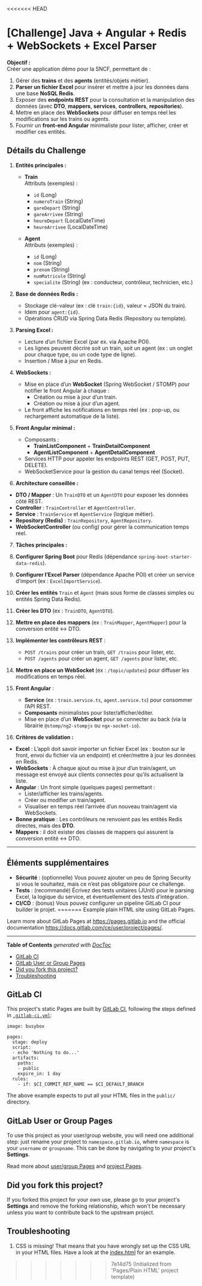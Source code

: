<<<<<<< HEAD
# [Challenge] Java + Angular + Redis + WebSockets + Excel Parser

**Objectif :**  
Créer une application démo pour la SNCF, permettant de :
1. Gérer des **trains** et des **agents** (entités/objets métier).
2. **Parser un fichier Excel** pour insérer et mettre à jour les données dans une base **NoSQL Redis**.
3. Exposer des **endpoints REST** pour la consultation et la manipulation des données (avec **DTO**, **mappers**, **services**, **controllers**, **repositories**).
4. Mettre en place des **WebSockets** pour diffuser en temps réel les modifications sur les trains ou agents.
5. Fournir un **front-end Angular** minimaliste pour lister, afficher, créer et modifier ces entités.

## Détails du Challenge

1. **Entités principales :**
   - **Train**  
     Attributs (exemples) :  
       - `id` (Long)  
       - `numeroTrain` (String)  
       - `gareDepart` (String)  
       - `gareArrivee` (String)  
       - `heureDepart` (LocalDateTime)  
       - `heureArrivee` (LocalDateTime)  

   - **Agent**  
     Attributs (exemples) :  
       - `id` (Long)  
       - `nom` (String)  
       - `prenom` (String)  
       - `numMatricule` (String)  
       - `specialite` (String) (ex : conducteur, contrôleur, technicien, etc.)

2. **Base de données Redis :**  
   - Stockage clé-valeur (ex : clé `train:{id}`, valeur = JSON du train).
   - Idem pour `agent:{id}`.
   - Opérations CRUD via Spring Data Redis (Repository ou template).

3. **Parsing Excel :**  
   - Lecture d’un fichier Excel (par ex. via Apache POI).
   - Les lignes peuvent décrire soit un train, soit un agent (ex : un onglet pour chaque type, ou un code type de ligne).
   - Insertion / Mise à jour en Redis.

4. **WebSockets :**  
   - Mise en place d’un **WebSocket** (Spring WebSocket / STOMP) pour notifier le front Angular à chaque :
     - Création ou mise à jour d’un train.
     - Création ou mise à jour d’un agent.
   - Le front affiche les notifications en temps réel (ex : pop-up, ou rechargement automatique de la liste).

5. **Front Angular minimal :**  
   - Composants :  
     - **TrainListComponent** + **TrainDetailComponent**  
     - **AgentListComponent** + **AgentDetailComponent**  
   - Services HTTP pour appeler les endpoints REST (GET, POST, PUT, DELETE).  
   - WebSocketService pour la gestion du canal temps réel (Socket).

6. **Architecture conseillée :**


- **DTO / Mapper** : Un `TrainDTO` et un `AgentDTO` pour exposer les données côté REST.
- **Controller** : `TrainController` et `AgentController`.
- **Service** : `TrainService` et `AgentService` (logique métier).
- **Repository (Redis)** : `TrainRepository`, `AgentRepository`.
- **WebSocketController** (ou config) pour gérer la communication temps réel.

7. **Tâches principales :**
1. **Configurer Spring Boot** pour Redis (dépendance `spring-boot-starter-data-redis`).
2. **Configurer l’Excel Parser** (dépendance Apache POI) et créer un service d’import (ex : `ExcelImportService`).
3. **Créer les entités** `Train` et `Agent` (mais sous forme de classes simples ou entités Spring Data Redis).
4. **Créer les DTO** (ex : `TrainDTO`, `AgentDTO`).
5. **Mettre en place des mappers** (ex : `TrainMapper`, `AgentMapper`) pour la conversion entité <-> DTO.
6. **Implémenter les contrôleurs REST** :
   - `POST /trains` pour créer un train, `GET /trains` pour lister, etc.
   - `POST /agents` pour créer un agent, `GET /agents` pour lister, etc.
7. **Mettre en place un WebSocket** (ex : `/topic/updates`) pour diffuser les modifications en temps réel.
8. **Front Angular** :
   - **Service** (ex : `train.service.ts`, `agent.service.ts`) pour consommer l’API REST.
   - **Composants** minimalistes pour lister/afficher/éditer.
   - Mise en place d’un **WebSocket** pour se connecter au back (via la librairie `@stomp/ng2-stompjs` ou `ngx-socket-io`).

8. **Critères de validation :**
- **Excel** : L’appli doit savoir importer un fichier Excel (ex : bouton sur le front, envoi du fichier via un endpoint) et créer/mettre à jour les données en Redis.
- **WebSockets** : À chaque ajout ou mise à jour d’un train/agent, un message est envoyé aux clients connectés pour qu’ils actualisent la liste.
- **Angular** : Un front simple (quelques pages) permettant :
  - Lister/afficher les trains/agents.
  - Créer ou modifier un train/agent.
  - Visualiser en temps réel l’arrivée d’un nouveau train/agent via WebSockets.
- **Bonne pratique** : Les contrôleurs ne renvoient pas les entités Redis directes, mais des **DTO**.  
- **Mappers** : il doit exister des classes de mappers qui assurent la conversion entité <-> DTO.

---

## Éléments supplémentaires

- **Sécurité** : (optionnelle) Vous pouvez ajouter un peu de Spring Security si vous le souhaitez, mais ce n’est pas obligatoire pour ce challenge.
- **Tests** : (recommandé) Écrivez des tests unitaires (JUnit) pour le parsing Excel, la logique du service, et éventuellement des tests d’intégration.
- **CI/CD** : (bonus) Vous pouvez configurer un pipeline GitLab CI pour builder le projet.
=======
Example plain HTML site using GitLab Pages.

Learn more about GitLab Pages at https://pages.gitlab.io and the official
documentation https://docs.gitlab.com/ce/user/project/pages/.

---

<!-- START doctoc generated TOC please keep comment here to allow auto update -->
<!-- DON'T EDIT THIS SECTION, INSTEAD RE-RUN doctoc TO UPDATE -->
**Table of Contents**  *generated with [DocToc](https://github.com/thlorenz/doctoc)*

- [GitLab CI](#gitlab-ci)
- [GitLab User or Group Pages](#gitlab-user-or-group-pages)
- [Did you fork this project?](#did-you-fork-this-project)
- [Troubleshooting](#troubleshooting)

<!-- END doctoc generated TOC please keep comment here to allow auto update -->

## GitLab CI

This project's static Pages are built by [GitLab CI][ci], following the steps
defined in [`.gitlab-ci.yml`](.gitlab-ci.yml):

```
image: busybox

pages:
  stage: deploy
  script:
  - echo 'Nothing to do...'
  artifacts:
    paths:
    - public
    expire_in: 1 day
  rules:
    - if: $CI_COMMIT_REF_NAME == $CI_DEFAULT_BRANCH
```

The above example expects to put all your HTML files in the `public/` directory.

## GitLab User or Group Pages

To use this project as your user/group website, you will need one additional
step: just rename your project to `namespace.gitlab.io`, where `namespace` is
your `username` or `groupname`. This can be done by navigating to your
project's **Settings**.

Read more about [user/group Pages][userpages] and [project Pages][projpages].

## Did you fork this project?

If you forked this project for your own use, please go to your project's
**Settings** and remove the forking relationship, which won't be necessary
unless you want to contribute back to the upstream project.

## Troubleshooting

1. CSS is missing! That means that you have wrongly set up the CSS URL in your
   HTML files. Have a look at the [index.html] for an example.

[ci]: https://about.gitlab.com/gitlab-ci/
[index.html]: https://gitlab.com/pages/plain-html/blob/master/public/index.html
[userpages]: https://docs.gitlab.com/ce/user/project/pages/introduction.html#user-or-group-pages
[projpages]: https://docs.gitlab.com/ce/user/project/pages/introduction.html#project-pages
>>>>>>> 7e14d75 (Initialized from 'Pages/Plain HTML' project template)
